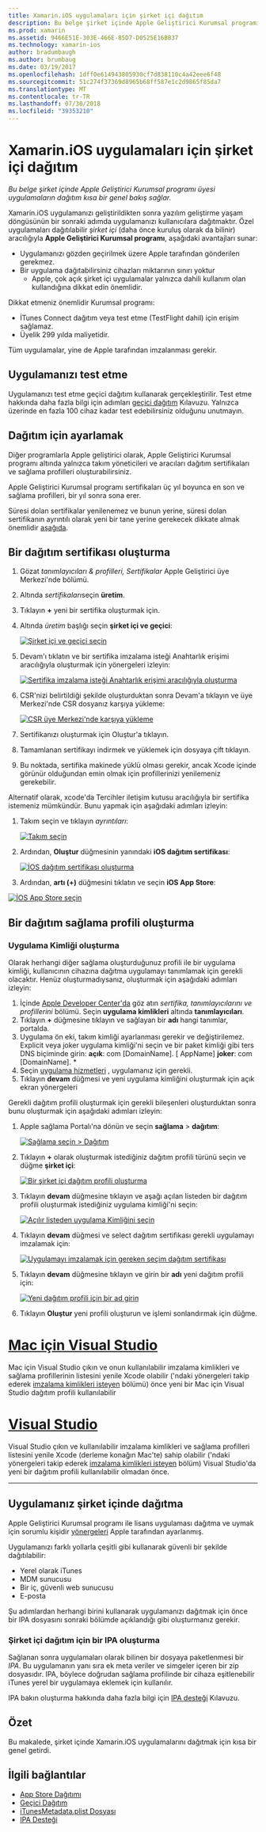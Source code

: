```yaml
---
title: Xamarin.iOS uygulamaları için şirket içi dağıtım
description: Bu belge şirket içinde Apple Geliştirici Kurumsal programı üyesi uygulamaların dağıtım kısa bir genel bakış sağlar.
ms.prod: xamarin
ms.assetid: 9466E51E-303E-466E-85D7-D0525E16BB37
ms.technology: xamarin-ios
author: bradumbaugh
ms.author: brumbaug
ms.date: 03/19/2017
ms.openlocfilehash: 1dff0e614943805930cf7d838110c4a42eee6f48
ms.sourcegitcommit: 51c274f37369d8965b68ff587e1c2d9865f85da7
ms.translationtype: MT
ms.contentlocale: tr-TR
ms.lasthandoff: 07/30/2018
ms.locfileid: "39353210"
---
```

# <a name="in-house-distribution-for-xamarinios-apps"></a>Xamarin.iOS uygulamaları için şirket içi dağıtım

_Bu belge şirket içinde Apple Geliştirici Kurumsal programı üyesi uygulamaların dağıtım kısa bir genel bakış sağlar._

Xamarin.iOS uygulamanızı geliştirildikten sonra yazılım geliştirme yaşam döngüsünün bir sonraki adımda uygulamanızı kullanıcılara dağıtmaktır. Özel uygulamaları dağıtılabilir *şirket içi* (daha önce kuruluş olarak da bilinir) aracılığıyla **Apple Geliştirici Kurumsal programı**, aşağıdaki avantajları sunar:

- Uygulamanızı gözden geçirilmek üzere Apple tarafından gönderilen gerekmez.
- Bir uygulama dağıtabilirsiniz cihazları miktarının sınırı yoktur
    - Apple, çok açık şirket içi uygulamalar yalnızca dahili kullanım olan kullandığına dikkat edin önemlidir.

Dikkat etmeniz önemlidir Kurumsal programı:

- İTunes Connect dağıtım veya test etme (TestFlight dahil) için erişim sağlamaz.
- Üyelik 299 yılda maliyetidir.

Tüm uygulamalar, yine de Apple tarafından imzalanması gerekir.

<a name="testing" />

## <a name="testing-your-application"></a>Uygulamanızı test etme

Uygulamanızı test etme geçici dağıtım kullanarak gerçekleştirilir. Test etme hakkında daha fazla bilgi için adımları [geçici dağıtım](~/ios/deploy-test/app-distribution/ad-hoc-distribution.md) Kılavuzu. Yalnızca üzerinde en fazla 100 cihaz kadar test edebilirsiniz olduğunu unutmayın.

<a name="setup" />

## <a name="getting-set-up-for-distribution"></a>Dağıtım için ayarlamak

Diğer programlarla Apple geliştirici olarak, Apple Geliştirici Kurumsal programı altında yalnızca takım yöneticileri ve aracıları dağıtım sertifikaları ve sağlama profilleri oluşturabilirsiniz.

Apple Geliştirici Kurumsal programı sertifikaları üç yıl boyunca en son ve sağlama profilleri, bir yıl sonra sona erer.

Süresi dolan sertifikalar yenilenemez ve bunun yerine, süresi dolan sertifikanın ayrıntılı olarak yeni bir tane yerine gerekecek dikkate almak önemlidir [aşağıda](#certificate).

<a name="certificate" />

## <a name="creating-a-distribution-certificate"></a>Bir dağıtım sertifikası oluşturma

1. Gözat *tanımlayıcıları & profilleri, Sertifikalar* Apple Geliştirici üye Merkezi'nde bölümü.
2. Altında *sertifikaları*seçin **üretim**.
3. Tıklayın **+** yeni bir sertifika oluşturmak için.
4. Altında *üretim* başlığı seçin **şirket içi ve geçici**:

   [![](in-house-distribution-images/createcertmanually01.png "Şirket içi ve geçici seçin")](in-house-distribution-images/createcertmanually01.png#lightbox)

5. Devam'ı tıklatın ve bir sertifika imzalama isteği Anahtarlık erişimi aracılığıyla oluşturmak için yönergeleri izleyin:

   [![](in-house-distribution-images/createcertmanually02.png "Sertifika imzalama isteği Anahtarlık erişimi aracılığıyla oluşturma")](in-house-distribution-images/createcertmanually02.png#lightbox)

6. CSR'nizi belirtildiği şekilde oluşturduktan sonra Devam'a tıklayın ve üye Merkezi'nde CSR dosyanız karşıya yükleme:

   [![](in-house-distribution-images/createcertmanually03.png "CSR üye Merkezi'nde karşıya yükleme")](in-house-distribution-images/createcertmanually03.png#lightbox)

7. Sertifikanızı oluşturmak için Oluştur'a tıklayın.
8. Tamamlanan sertifikayı indirmek ve yüklemek için dosyaya çift tıklayın.
9. Bu noktada, sertifika makinede yüklü olması gerekir, ancak Xcode içinde görünür olduğundan emin olmak için profillerinizi yenilemeniz gerekebilir.

Alternatif olarak, xcode'da Tercihler iletişim kutusu aracılığıyla bir sertifika istemeniz mümkündür. Bunu yapmak için aşağıdaki adımları izleyin:

1. Takım seçin ve tıklayın *ayrıntıları*:

    [![](in-house-distribution-images/selectteam.png "Takım seçin")](in-house-distribution-images/selectteam.png#lightbox)

2. Ardından, **Oluştur** düğmesinin yanındaki **iOS dağıtım sertifikası**:

   [![](in-house-distribution-images/selectcert.png "İOS dağıtım sertifikası oluşturma")](in-house-distribution-images/selectcert.png#lightbox)

2.   Ardından, **artı (+)** düğmesini tıklatın ve seçin **iOS App Store**:

   [![](in-house-distribution-images/selectcert.png "İOS App Store seçin")](in-house-distribution-images/selectcert.png#lightbox)

<a name="profile" />

## <a name="creating-a-distribution-provisioning-profile"></a>Bir dağıtım sağlama profili oluşturma

<a name="appid" />

### <a name="creating-an-app-id"></a>Uygulama Kimliği oluşturma

Olarak herhangi diğer sağlama oluşturduğunuz profili ile bir uygulama kimliği, kullanıcının cihazına dağıtma uygulamayı tanımlamak için gerekli olacaktır. Henüz oluşturmadıysanız, oluşturmak için aşağıdaki adımları izleyin:


1. İçinde [Apple Developer Center'da](https://developer.apple.com/account/overview.action) göz atın *sertifika, tanımlayıcılarını ve profillerini* bölümü. Seçin **uygulama kimlikleri** altında **tanımlayıcıları**.
2. Tıklayın **+** düğmesine tıklayın ve sağlayan bir **adı** hangi tanımlar, portalda.
3. Uygulama ön eki, takım kimliği ayarlanması gerekir ve değiştirilemez. Explicit veya joker uygulama kimliği'ni seçin ve bir paket kimliği gibi ters DNS biçiminde girin: **açık**: com [DomainName]. [ AppName] **joker**: com [DomainName]. *
4. Seçin [uygulama hizmetleri](~/ios/get-started/installation/device-provisioning/index.md#provisioning-for-application-services) , uygulamanız için gerekli.
5. Tıklayın **devam** düğmesi ve yeni uygulama kimliğini oluşturmak için açık ekran yönergeleri

Gerekli dağıtım profili oluşturmak için gerekli bileşenleri oluşturduktan sonra bunu oluşturmak için aşağıdaki adımları izleyin:

1. Apple sağlama Portalı'na dönün ve seçin **sağlama** > **dağıtım**:

   [![](in-house-distribution-images/distribute01.png "Sağlama seçin > Dağıtım")](in-house-distribution-images/distribute01.png#lightbox)

2. Tıklayın **+** olarak oluşturmak istediğiniz dağıtım profili türünü seçin ve düğme **şirket içi**:

   [![](in-house-distribution-images/distribute02.png "Bir şirket içi dağıtım profili oluşturma")](in-house-distribution-images/distribute02.png#lightbox)

3. Tıklayın **devam** düğmesine tıklayın ve aşağı açılan listeden bir dağıtım profili oluşturmak istediğiniz uygulama kimliği'ni seçin:

   [![](in-house-distribution-images/distribute03.png "Açılır listeden uygulama Kimliğini seçin")](in-house-distribution-images/distribute03.png#lightbox)

4. Tıklayın **devam** düğmesi ve select dağıtım sertifikası gerekli uygulamayı imzalamak için:

   [![](in-house-distribution-images/distribute04.png "Uygulamayı imzalamak için gereken seçim dağıtım sertifikası")](in-house-distribution-images/distribute04.png#lightbox)

6. Tıklayın **devam** düğmesine tıklayın ve girin bir **adı** yeni dağıtım profili için:

   [![](in-house-distribution-images/distribute06.png "Yeni dağıtım profili için bir ad girin")](in-house-distribution-images/distribute06.png#lightbox)

7. Tıklayın **Oluştur** yeni profili oluşturun ve işlemi sonlandırmak için düğme.

# <a name="visual-studio-for-mactabvsmac"></a>[Mac için Visual Studio](#tab/vsmac)

 Mac için Visual Studio çıkın ve onun kullanılabilir imzalama kimlikleri ve sağlama profillerinin listesini yenile Xcode olabilir ('ndaki yönergeleri takip ederek [imzalama kimlikleri isteyen](~/ios/get-started/installation/device-provisioning/manual-provisioning.md#download) bölümü) önce yeni bir Mac için Visual Studio dağıtım profili kullanılabilir

# <a name="visual-studiotabvswin"></a>[Visual Studio](#tab/vswin)

Visual Studio çıkın ve kullanılabilir imzalama kimlikleri ve sağlama profilleri listesini yenile Xcode (derleme konağın Mac'te) sahip olabilir ('ndaki yönergeleri takip ederek [imzalama kimlikleri isteyen](~/ios/get-started/installation/device-provisioning/manual-provisioning.md#download) bölüm) Visual Studio'da yeni bir dağıtım profili kullanılabilir olmadan önce.

-----

<a name="inhouse" />

## <a name="distributing-your-app-in-house"></a>Uygulamanız şirket içinde dağıtma

Apple Geliştirici Kurumsal programı ile lisans uygulaması dağıtma ve uymak için sorumlu kişidir [yönergeleri](http://adcdownload.apple.com/Documentation/License_Agreements__Apple_Developer_Enterprise_Program/Apple_Developer_Program_Enterprise_Agreement_20150608.pdf) Apple tarafından ayarlanmış.

Uygulamanızı farklı yollarla çeşitli gibi kullanarak güvenli bir şekilde dağıtılabilir:

- Yerel olarak iTunes
- MDM sunucusu
- Bir iç, güvenli web sunucusu
- E-posta

Şu adımlardan herhangi birini kullanarak uygulamanızı dağıtmak için önce bir IPA dosyasını sonraki bölümde açıklandığı gibi oluşturmanız gerekir.


### <a name="creating-an-ipa-for-in-house-deployment"></a>Şirket içi dağıtım için bir IPA oluşturma

Sağlanan sonra uygulamaları olarak bilinen bir dosyaya paketlenmesi bir *IPA*. Bu uygulamanın yanı sıra ek meta veriler ve simgeler içeren bir zip dosyasıdır. IPA, böylece doğrudan sağlama profilinde bir cihaza eşitlenebilir iTunes yerel bir uygulamaya eklemek için kullanılır.

IPA bakın oluşturma hakkında daha fazla bilgi için [IPA desteği](~/ios/deploy-test/app-distribution/ipa-support.md) Kılavuzu.


## <a name="summary"></a>Özet

Bu makalede, şirket içinde Xamarin.iOS uygulamalarını dağıtmak için kısa bir genel getirdi.

## <a name="related-links"></a>İlgili bağlantılar

- [App Store Dağıtımı](~/ios/deploy-test/app-distribution/app-store-distribution/index.md)
- [Geçici Dağıtım](~/ios/deploy-test/app-distribution/ad-hoc-distribution.md)
- [iTunesMetadata.plist Dosyası](~/ios/deploy-test/app-distribution/itunesmetadata.md)
- [IPA Desteği](~/ios/deploy-test/app-distribution/ipa-support.md)
